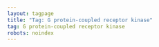 ```yaml
---
layout: tagpage
title: "Tag: G protein-coupled receptor kinase"
tag: G protein-coupled receptor kinase
robots: noindex
---
```


